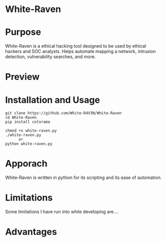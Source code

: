 # White-Raven

<!-- Project Logo will go here -->
<!-- Project cool buttons such as languages etc. here -->
<!--
<div align="center">
  <a href="https://github.com/IvoryCoding/spiders-web">
    <img src="images/logo.png" alt="Logo" width="210" height="210">
  </a>
</div>

<p align="center">
    <br />
    <a href="https://github.com/IvoryCoding/spiders-web"><strong>Explore the docs »</strong></a>
    <br />
    <br />
    <a href="https://github.com/IvoryCoding/spiders-web">View Demo</a>
    ·
    <a href="https://github.com/IvoryCoding/spiders-web/issues">Report Bug</a>
    ·
    <a href="https://github.com/IvoryCoding/spiders-web/issues">Request Feature</a>
</p>
-->

# Purpose
White-Raven is a ethical hacking tool designed to be used by ethical hackers and SOC analysts. Helps automate mapping a network, intrusion detection, vulnerability searches, and more.

# Preview

<!-- image will go here of the preview for the application 
<img src="images/spiders-web-preview.png" alt="Logo">
-->
# Installation and Usage

```
git clone https://github.com/White-R4V3N/White-Raven
cd White-Raven
pip install colorama
```
```
chmod +x white-raven.py
./white-raven.py
      or
python white-raven.py
```

# Apporach
White-Raven is written in python for its scripting and its ease of automation.

# Limitations
Some limitations I have run into while developing are....

# Advantages
